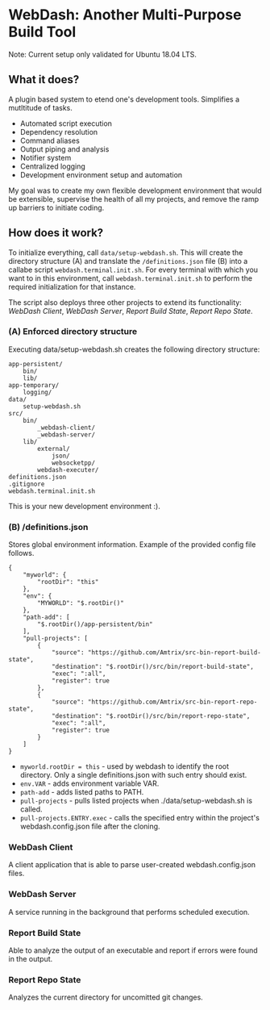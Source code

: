 <h1>WebDash: Another Multi-Purpose Build Tool</h1>

Note: Current setup only validated for Ubuntu 18.04 LTS.
<h2>What it does?</h2>
A plugin based system to etend one's development tools. Simplifies a mutltitude of tasks.
<ul>
  <li>Automated script execution</li>
  <li>Dependency resolution</li>
  <li>Command aliases</li>
  <li>Output piping and analysis</li>
  <li>Notifier system</li>
  <li>Centralized logging</li>
  <li>Development environment setup and automation</li>
</ul>

My goal was to create my own flexible development environment that would be extensible, supervise the health of all my projects, and remove the ramp up barriers to initiate coding.

<h2>How does it work?</h2>
<p>To initialize everything, call <code>data/setup-webdash.sh</code>. This will create the directory structure (A) and translate the <code>/definitions.json</code> file (B) into a callabe script <code>webdash.terminal.init.sh</code>. For every terminal with which you want to in this environment, call <code>webdash.terminal.init.sh</code> to perform the required initialization for that instance.</p>

<p>The script also deploys three other projects to extend its functionality: <i>WebDash Client</i>, <i>WebDash Server</i>, <i>Report Build State</i>, <i>Report Repo State</i>.</p>

<h3>(A) Enforced directory structure</h3>
<p>Executing data/setup-webdash.sh creates the following directory structure:</p>

<pre><code>app-persistent/
    bin/
    lib/
app-temporary/
    logging/
data/
    setup-webdash.sh
src/
    bin/
        _webdash-client/
        _webdash-server/
    lib/
        external/
            json/
            websocketpp/
        webdash-executer/
definitions.json
.gitignore
webdash.terminal.init.sh
</pre></code>

This is your new development environment :).

<h3>(B) /definitions.json</h3>
Stores global environment information. Example of the provided config file follows.

<pre><code>{
    "myworld": {
        "rootDir": "this"
    },
    "env": {
        "MYWORLD": "$.rootDir()"
    },
    "path-add": [
        "$.rootDir()/app-persistent/bin"
    ],
    "pull-projects": [
        {
            "source": "https://github.com/Amtrix/src-bin-report-build-state",
            "destination": "$.rootDir()/src/bin/report-build-state",
            "exec": ":all",
            "register": true
        },
        {
            "source": "https://github.com/Amtrix/src-bin-report-repo-state",
            "destination": "$.rootDir()/src/bin/report-repo-state",
            "exec": ":all",
            "register": true
        }
    ]
}
</pre></code>

<ul>
    <li><code>myworld.rootDir = this</code> - used by webdash to identify the root directory. Only a single definitions.json with such entry should exist.</li>
    <li><code>env.VAR</code> - adds environment variable VAR.</li>
    <li><code>path-add</code> - adds listed paths to PATH.</li>
    <li><code>pull-projects</code> - pulls listed projects when ./data/setup-webdash.sh is called.</li>
    <li><code>pull-projects.ENTRY.exec</code> - calls the specified entry within the project's webdash.config.json file after the cloning.</li>
</ul>

<h3>WebDash Client</h3>
A client application that is able to parse user-created webdash.config.json files.
<h3>WebDash Server</h3>
A service running in the background that performs scheduled execution.
<h3>Report Build State</h3>
Able to analyze the output of an executable and report if errors were found in the output. 
<h3>Report Repo State</h3>
Analyzes the current directory for uncomitted git changes.
